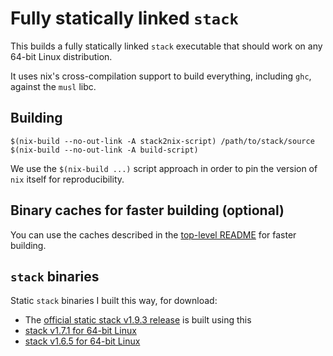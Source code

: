 # Fully statically linked `stack`

This builds a fully statically linked `stack` executable that should work on any 64-bit Linux distribution.

It uses nix's cross-compilation support to build everything, including `ghc`, against the `musl` libc.

## Building

```
$(nix-build --no-out-link -A stack2nix-script) /path/to/stack/source
$(nix-build --no-out-link -A build-script)
```

We use the `$(nix-build ...)` script approach in order to pin the version of `nix` itself for reproducibility.

## Binary caches for faster building (optional)

You can use the caches described in the [top-level README](../README.md#binary-caches-for-faster-building-optional) for faster building.

## `stack` binaries

Static `stack` binaries I built this way, for download:

* The [official static stack v1.9.3 release](https://github.com/commercialhaskell/stack/releases/tag/v1.9.3) is built using this
* [stack v1.7.1 for 64-bit Linux](https://github.com/nh2/stack/releases/tag/v1.6.5)
* [stack v1.6.5 for 64-bit Linux](https://github.com/nh2/stack/releases/tag/v1.6.5)
